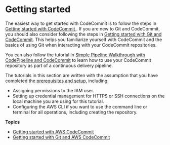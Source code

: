 # Getting started<a name="getting-started-topnode"></a>

The easiest way to get started with CodeCommit is to follow the steps in [Getting started with CodeCommit ](getting-started-cc.md)\. If you are new to Git and CodeCommit, you should also consider following the steps in [Getting started with Git and CodeCommit](getting-started.md)\. This helps you familiarize yourself with CodeCommit and the basics of using Git when interacting with your CodeCommit repositories\.

You can also follow the tutorial in [Simple Pipeline Walkthrough with CodePipeline and CodeCommit](https://docs.aws.amazon.com/codepipeline/latest/userguide/getting-started-cc.html) to learn how to use your CodeCommit repository as part of a continuous delivery pipeline\.

The tutorials in this section are written with the assumption that you have completed the [prerequisites and setup](setting-up.md), including:
+ Assigning permissions to the IAM user\.
+ Setting up credential management for HTTPS or SSH connections on the local machine you are using for this tutorial\.
+ Configuring the AWS CLI if you want to use the command line or terminal for all operations, including creating the repository\.

**Topics**
+ [Getting started with AWS CodeCommit](getting-started-cc.md)
+ [Getting started with Git and AWS CodeCommit](getting-started.md)